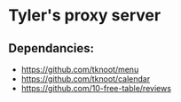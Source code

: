 # Tyler's proxy server

## Dependancies:
* https://github.com/tknoot/menu
* https://github.com/tknoot/calendar
* https://github.com/10-free-table/reviews